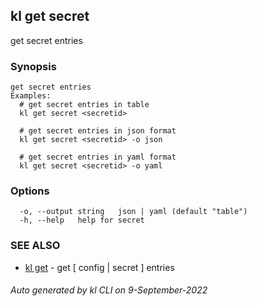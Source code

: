 ## kl get secret

get secret entries

### Synopsis

```
get secret entries
Examples:
  # get secret entries in table
  kl get secret <secretid>

  # get secret entries in json format
  kl get secret <secretid> -o json

  # get secret entries in yaml format
  kl get secret <secretid> -o yaml

```

### Options

```
  -o, --output string   json | yaml (default "table")
  -h, --help   help for secret
```

### SEE ALSO

* [kl get](kl_get.md)  - get [ config | secret ] entries

###### Auto generated by kl CLI on 9-September-2022
